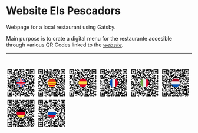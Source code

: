 <h1>
Website Els Pescadors
</h1>

Webpage for a local restaurant using Gatsby.

Main purpose is to crate a digital menu for the restaurante accesible through various QR Codes linked to the
_[website](https://elspescadorspinedademar.cat)._

<hr/>
<div style="display:flex-inline; gap: 20px; margin-top:40px">
<img alt="Gatsby"   src="./src/assets/qrs/qr_eng.png" width="80" heigh="80" />
<img alt="Gatsby"  src="./src/assets/qrs/qr_cat.png" width="80" heigh="80" />
<img alt="Gatsby"   src="./src/assets/qrs/qr_esp.png" width="80" heigh="80" />
<img alt="Gatsby"   src="./src/assets/qrs/qr_fr.png" width="80" heigh="80" />
<img alt="Gatsby"   src="./src/assets/qrs/qr_ita.png" width="80" heigh="80" />
<img alt="Gatsby"   src="./src/assets/qrs/qr_nl.png" width="80" heigh="80" />
<img alt="Gatsby"   src="./src/assets/qrs/qr_de.png" width="80" heigh="80" />
<img alt="Gatsby"   src="./src/assets/qrs/qr_ru.png" width="80" heigh="80" />
</div>
